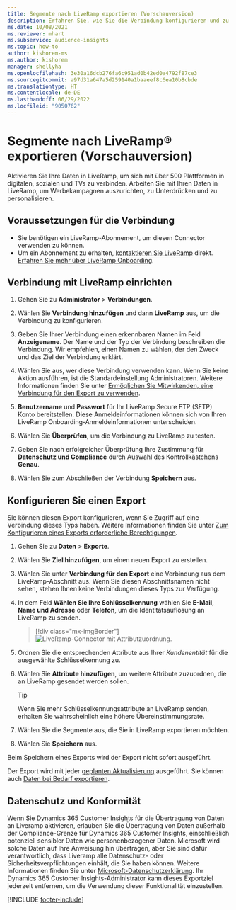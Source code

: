 ```yaml
---
title: Segmente nach LiveRamp exportieren (Vorschauversion)
description: Erfahren Sie, wie Sie die Verbindung konfigurieren und zu LiveRamp exportieren.
ms.date: 10/08/2021
ms.reviewer: mhart
ms.subservice: audience-insights
ms.topic: how-to
author: kishorem-ms
ms.author: kishorem
manager: shellyha
ms.openlocfilehash: 3e30a16dcb276fa6c951ad0b42ed0a4792f87ce3
ms.sourcegitcommit: a97d31a647a5d259140a1baaeef8c6ea10b8cbde
ms.translationtype: HT
ms.contentlocale: de-DE
ms.lasthandoff: 06/29/2022
ms.locfileid: "9050762"
---
```

# <a name="export-segments-to-liverampreg-preview"></a>Segmente nach LiveRamp&reg; exportieren (Vorschauversion)

Aktivieren Sie Ihre Daten in LiveRamp, um sich mit über 500 Plattformen in digitalen, sozialen und TVs zu verbinden. Arbeiten Sie mit Ihren Daten in LiveRamp, um Werbekampagnen auszurichten, zu Unterdrücken und zu personalisieren.

## <a name="prerequisites-for-a-connection"></a>Voraussetzungen für die Verbindung

- Sie benötigen ein LiveRamp-Abonnement, um diesen Connector verwenden zu können.
- Um ein Abonnement zu erhalten, [kontaktieren Sie LiveRamp](https://liveramp.com/contact/) direkt. [Erfahren Sie mehr über LiveRamp Onboarding](https://liveramp.com/our-platform/data-onboarding/).

## <a name="set-up-connection-to-liveramp"></a>Verbindung mit LiveRamp einrichten

1. Gehen Sie zu **Administrator** > **Verbindungen**.

1. Wählen Sie **Verbindung hinzufügen** und dann **LiveRamp** aus, um die Verbindung zu konfigurieren.

1. Geben Sie Ihrer Verbindung einen erkennbaren Namen im Feld **Anzeigename**. Der Name und der Typ der Verbindung beschreiben die Verbindung. Wir empfehlen, einen Namen zu wählen, der den Zweck und das Ziel der Verbindung erklärt.

1. Wählen Sie aus, wer diese Verbindung verwenden kann. Wenn Sie keine Aktion ausführen, ist die Standardeinstellung Administratoren. Weitere Informationen finden Sie unter [Ermöglichen Sie Mitwirkenden, eine Verbindung für den Export zu verwenden](connections.md#allow-contributors-to-use-a-connection-for-exports).

1. **Benutzername** und **Passwort** für Ihr LiveRamp Secure FTP (SFTP) Konto bereitstellen.
Diese Anmeldeinformationen können sich von Ihren LiveRamp Onboarding-Anmeldeinformationen unterscheiden.

1. Wählen Sie **Überprüfen**, um die Verbindung zu LiveRamp zu testen.

1. Geben Sie nach erfolgreicher Überprüfung Ihre Zustimmung für **Datenschutz und Compliance** durch Auswahl des Kontrollkästchens **Genau**.

1. Wählen Sie zum Abschließen der Verbindung **Speichern** aus.

## <a name="configure-an-export"></a>Konfigurieren Sie einen Export

Sie können diesen Export konfigurieren, wenn Sie Zugriff auf eine Verbindung dieses Typs haben. Weitere Informationen finden Sie unter [Zum Konfigurieren eines Exports erforderliche Berechtigungen](export-destinations.md#set-up-a-new-export).

1. Gehen Sie zu **Daten** > **Exporte**.

1. Wählen Sie **Ziel hinzufügen**, um einen neuen Export zu erstellen.

1. Wählen Sie unter **Verbindung für den Export** eine Verbindung aus dem LiveRamp-Abschnitt aus. Wenn Sie diesen Abschnittsnamen nicht sehen, stehen Ihnen keine Verbindungen dieses Typs zur Verfügung.

1. In dem Feld **Wählen Sie Ihre Schlüsselkennung** wählen Sie **E-Mail**, **Name und Adresse** oder **Telefon**, um die Identitätsauflösung an LiveRamp zu senden.
   > [!div class="mx-imgBorder"]
   > ![LiveRamp-Connector mit Attributzuordnung.](media/export-liveramp-segments.png "LiveRamp-Connector mit Attributzuordnung")

1. Ordnen Sie die entsprechenden Attribute aus Ihrer *Kundenentität* für die ausgewählte Schlüsselkennung zu.

1. Wählen Sie **Attribute hinzufügen**, um weitere Attribute zuzuordnen, die an LiveRamp gesendet werden sollen.

   > [!TIP]
   > Wenn Sie mehr Schlüsselkennungsattribute an LiveRamp senden, erhalten Sie wahrscheinlich eine höhere Übereinstimmungsrate.

1. Wählen Sie die Segmente aus, die Sie in LiveRamp exportieren möchten.

1. Wählen Sie **Speichern** aus.

Beim Speichern eines Exports wird der Export nicht sofort ausgeführt.

Der Export wird mit jeder [geplanten Aktualisierung](system.md#schedule-tab) ausgeführt. Sie können auch [Daten bei Bedarf exportieren](export-destinations.md#run-exports-on-demand). 


## <a name="data-privacy-and-compliance"></a>Datenschutz und Konformität

Wenn Sie Dynamics 365 Customer Insights für die Übertragung von Daten an Liveramp aktivieren, erlauben Sie die Übertragung von Daten außerhalb der Compliance-Grenze für Dynamics 365 Customer Insights, einschließlich potenziell sensibler Daten wie personenbezogener Daten. Microsoft wird solche Daten auf Ihre Anweisung hin übertragen, aber Sie sind dafür verantwortlich, dass Liveramp alle Datenschutz- oder Sicherheitsverpflichtungen einhält, die Sie haben können. Weitere Informationen finden Sie unter [Microsoft-Datenschutzerklärung](https://go.microsoft.com/fwlink/?linkid=396732).
Ihr Dynamics 365 Customer Insights-Administrator kann dieses Exportziel jederzeit entfernen, um die Verwendung dieser Funktionalität einzustellen.

[!INCLUDE [footer-include](includes/footer-banner.md)]
